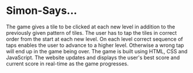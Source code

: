 # Simon-Says...
The game gives a tile to be clicked at each new level in addition to the previously given pattern of tiles. The user has to tap the tiles in correct order from the start at each new level. On each level correct sequence of taps enables the user to advance to a higher level. Otherwise a wrong tap will end up in the game being over. The game is built using HTML, CSS and JavaScript. The website updates and displays the user's best score and current score in real-time as the game progresses.
